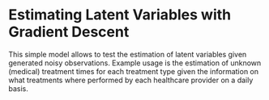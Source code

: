 # Estimating Latent Variables with Gradient Descent
This simple model allows to test the estimation of latent 
variables given generated noisy observations.
Example usage is the estimation of unknown (medical) 
treatment times for each treatment type given the information 
on what treatments where performed by each healthcare provider 
on a daily basis. 
